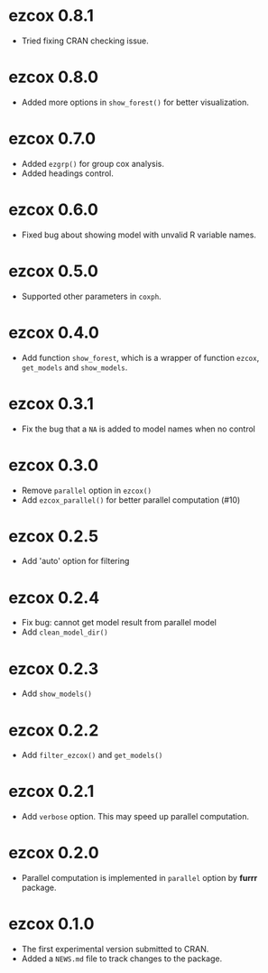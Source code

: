 # ezcox 0.8.1

* Tried fixing CRAN checking issue.

# ezcox 0.8.0

* Added more options in `show_forest()` for better visualization.

# ezcox 0.7.0

* Added `ezgrp()` for group cox analysis.
* Added headings control.

# ezcox 0.6.0

* Fixed bug about showing model with unvalid R variable names.

# ezcox 0.5.0

* Supported other parameters in `coxph`.


# ezcox 0.4.0

* Add function `show_forest`, which is a wrapper of
function `ezcox`, `get_models` and `show_models`.

# ezcox 0.3.1

* Fix the bug that a `NA` is added to model names when no control

# ezcox 0.3.0

* Remove `parallel` option in `ezcox()`
* Add `ezcox_parallel()` for better parallel computation (#10)

# ezcox 0.2.5

* Add 'auto' option for filtering

# ezcox 0.2.4

* Fix bug: cannot get model result from parallel model
* Add `clean_model_dir()`

# ezcox 0.2.3

* Add `show_models()`

# ezcox 0.2.2

* Add `filter_ezcox()` and `get_models()`

# ezcox 0.2.1

* Add `verbose` option. This may speed up parallel computation.

# ezcox 0.2.0

* Parallel computation is implemented in `parallel` option by **furrr** package.

# ezcox 0.1.0

* The first experimental version submitted to CRAN.
* Added a `NEWS.md` file to track changes to the package.
